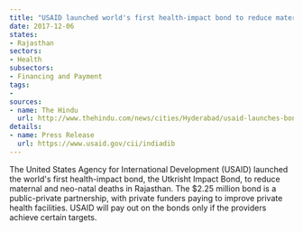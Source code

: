 ```yaml
---
title: "USAID launched world's first health-impact bond to reduce maternal deaths in Rajasthan"
date: 2017-12-06
states:
- Rajasthan
sectors:
- Health
subsectors:
- Financing and Payment
tags:
- 
sources:
- name: The Hindu
  url: http://www.thehindu.com/news/cities/Hyderabad/usaid-launches-bond-to-reduce-maternal-neo-natal-deaths-in-rajasthan/article21218821.ece
details:
- name: Press Release
  url: https://www.usaid.gov/cii/indiadib
---
```


The United States Agency for International Development (USAID) launched the world's first health-impact bond, the Utkrisht Impact Bond, to reduce maternal and neo-natal deaths in Rajasthan. The $2.25 million bond is a public-private partnership, with private funders paying to improve private health facilities. USAID will pay out on the bonds only if the providers achieve certain targets.
